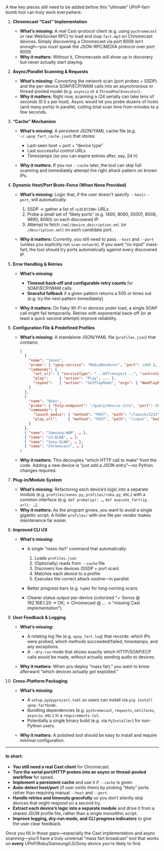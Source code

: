 A few key pieces still need to be added before this “ultimate” UPnP-fart-bomb tool can truly work everywhere:

1. **Chromecast “Cast” Implementation**

   * **What’s missing:** A real Cast-protocol client (e.g. using `pychromecast` or raw WebSocket RPC) to load and loop `fart.mp3` on Chromecast devices. Simply discovering a Chromecast via port 8008 isn’t enough—you must speak the JSON-RPC/MEDIA protocol over port 8009.
   * **Why it matters:** Without it, Chromecasts will show up in discovery but never actually start playing.

2. **Async/Parallel Scanning & Requests**

   * **What’s missing:** Converting the network scan (port probes + SSDP) and the per-device SOAP/ECP/WAM calls into an asynchronous or thread-pooled model (e.g. `asyncio` or a `ThreadPoolExecutor`).
   * **Why it matters:** Right now, scanning a /24 serially can take tens of seconds (0.5 s per host). Async would let you probe dozens of hosts (and many ports) in parallel, cutting total scan time from minutes to a few seconds.

3. **“Cache” Mechanism**

   * **What’s missing:** A persistent JSON/YAML cache file (e.g. `~/.upnp_fart_cache.json`) that stores:

     * Last-seen host + port + “device type”
     * Last successful control URLs
     * Timestamps (so you can expire entries after, say, 24 h)
   * **Why it matters:** If you run `--cache` later, the tool can skip full scanning and immediately attempt the right attack pattern on known IPs.

4. **Dynamic Host/Port Brute-Force (When None Provided)**

   * **What’s missing:** Logic that, if the user doesn’t specify `--host/--port`, will automatically:

     1. SSDP → gather a list of `<LOCATION>` URLs
     2. Probe a small set of “likely ports” (e.g. 1400, 8060, 55001, 8008, 9890, 8080) on each discovered IP.
     3. Attempt to fetch `/xml/device_description.xml` (or `/description.xml`) on each candidate port.
   * **Why it matters:** Currently, you still need to pass `--host` and `--port` (unless you explicitly run `scan-network`). If you want “no input” mass-fart, the tool should try ports automatically against every discovered IP.

5. **Error Handling & Retries**

   * **What’s missing:**

     * **Timeout back-off and configurable retry counts** for SOAP/ECP/WAM calls.
     * **Graceful fallback** if a given pattern returns a 500 or times out (e.g. try the next pattern immediately).
   * **Why it matters:** On flaky Wi-Fi or devices under load, a single SOAP call might fail temporarily. Retries with exponential back-off (or at least a quick second attempt) improve reliability.

6. **Configuration File & Predefined Profiles**

   * **What’s missing:** A standalone JSON/YAML file (`profiles.json`) that contains:

     ```json
     [
       {
         "name": "Sonos",
         "probe": { "upnp-service": "MediaRenderer", "port": 1400 },
         "commands": {
           "set_uri": { "serviceType": "...AVTransport...", "controlURL": "/MediaRenderer/AVTransport/Control" },
           "play":     { "action": "Play", ... },
           "repeat":   { "action": "SetPlayMode", "args": { "NewPlayMode": "REPEAT_ALL" } }
         }
       },
       {
         "name": "Roku",
         "probe": { "http-endpoint": "/query/device-info", "port": 8060 },
         "commands": {
           "launch_media": { "method": "POST", "path": "/launch/2213" },
           "play_url":     { "method": "POST", "path": "/input", "body_template": "mediaType=audio&url={{url}}&loop=true" }
         }
       },
       { "name": "Samsung-WAM", … },
       { "name": "LG-DLNA", … },
       { "name": "Sony-DLNA", … },
       { "name": "Chromecast", … }
     ]
     ```
   * **Why it matters:** This decouples “which HTTP call to make” from the code. Adding a new device is “just add a JSON entry”—no Python changes required.

7. **Plug-in/Module System**

   * **What’s missing:** Refactoring each device’s logic into a separate module (e.g. `profiles/sonos.py`, `profiles/roku.py`, etc.) with a common interface (e.g. `def probe(ip): …`, `def execute_fart(ip, url): …`).
   * **Why it matters:** As the program grows, you want to avoid a single gigantic script. A folder `profiles/` with one file per vendor makes maintenance far easier.

8. **Improved CLI UX**

   * **What’s missing:**

     * A single “mass-fart” command that automatically:

       1. Loads `profiles.json`
       2. (Optionally) reads from `--cache` file
       3. Discovers live devices (SSDP + port scan)
       4. Matches each device to a profile
       5. Executes the correct attack routine—in parallel.
     * Better progress bars (e.g. `tqdm`) for long-running scans.
     * Clearer status output per-device (colorized “✓ Sonos @ 192.168.1.20 → OK; ✗ Chromecast @ … → “missing Cast implementation”).

9. **User Feedback & Logging**

   * **What’s missing:**

     * A rotating log file (e.g. `upnp_fart.log`) that records: which IPs were probed, which methods succeeded/failed, timestamps, and any exceptions.
     * A `--dry-run` mode that shows exactly which HTTP/SOAP/ECP calls *would* be made, without actually sending audio to devices.
   * **Why it matters:** When you deploy “mass fart,” you want to know afterward “which devices actually got exploited.”

10. **Cross-Platform Packaging**

    * **What’s missing:**

      * A `setup.py`/`pyproject.toml` so users can install via `pip install upnp-fartbomb`.
      * Bundling dependencies (e.g. `pychromecast`, `requests`, `netifaces`, `asyncio`, etc.) in a `requirements.txt`.
      * Potentially a single binary build (e.g. via `PyInstaller`) for non-Python users.
    * **Why it matters:** A polished tool should be easy to install and require minimal configuration.

---

#### In short:

* **You still need a real Cast client** for Chromecast.
* **Turn the serial port/HTTP probes into an async or thread-pooled workflow** for speed.
* **Implement a persistent cache** and use it if `--cache` is given.
* **Auto-detect host/port** (if user omits them) by probing “likely” ports rather than requiring manual `--host` and `--port`.
* **Handle retries and timeouts gracefully** so you don’t silently skip devices that might respond on a second try.
* **Extract each device’s logic into a separate module** and drive it from a shared JSON profile file, rather than a single monolithic script.
* **Improve logging, dry-run mode, and CLI progress indicators** to give the user clear feedback.

Once you fill in those gaps—especially the Cast implementation and async scanning—you’ll have a truly universal “mass fart broadcast” tool that works on **every** UPnP/Roku/Samsung/LG/Sony device you’re likely to find.
